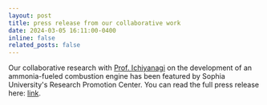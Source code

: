 ```yaml
---
layout: post
title: press release from our collaborative work
date: 2024-03-05 16:11:00-0400
inline: false
related_posts: false
---
```


Our collaborative research with <a href="https://www.sophia.ac.jp/eng/article/feature/the-knot/the-knot-0173/">Prof. Ichiyanagi</a> on the development of an ammonia-fueled combustion engine has been featured by Sophia University's Research Promotion Center.  You can read the full press release here: <a href="https://www.sophia.ac.jp/eng/article/news/release/release20240305/">link</a>.  
